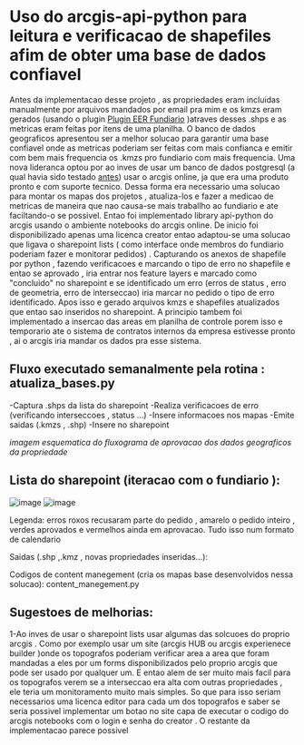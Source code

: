 # Uso do arcgis-api-python para leitura e verificacao de shapefiles afim de obter uma base de dados confiavel

  Antes da implementacao desse projeto , as propriedades eram incluidas manualmente por arquivos mandados por email pra mim e os kmzs eram gerados (usando o plugin [Plugin EER Fundiario](https://github.com/alex-cyberpunk/Plugins-QGIS/tree/Plugin_EER_fundiario/Plugin_EER_fundiario ) )atraves desses .shps e as metricas eram feitas por itens de uma planilha. O banco de dados geograficos apresentou ser a melhor solucao para garantir uma base confiavel onde as metricas poderiam ser feitas com mais confianca e emitir com bem mais frequencia os .kmzs pro fundiario com mais frequencia.
  Uma nova lideranca optou por ao inves de usar um banco de dados postgresql (a qual havia sido testado [antes](https://github.com/alex-cyberpunk/Postgresql))  usar o arcgis online, ja que era uma produto pronto e com suporte tecnico. 
  Dessa forma era necessario uma solucao para montar os mapas dos projetos , atualiza-los e fazer a medicao de metricas de maneira que nao causa-se mais traballho ao fundiario e ate faciltando-o se possivel. Entao foi implementado library api-python do arcgis usando o ambiente notebooks do arcgis online. De inicio foi disponibilizado apenas uma licenca creator entao adaptou-se uma solucao que ligava o sharepoint lists ( como interface onde membros do fundiario poderiam fazer e monitorar pedidos) . Capturando os anexos de shapefile por python , fazendo verificacoes e marcando o tipo de erro no shapefile e entao se aprovado , iria entrar nos feature layers e marcado como "concluido" no sharepoint e se identificado um erro (erros de status , erro de geometria, erro de interseccao) iria marcar no pedido o tipo de erro identificado. Apos isso e gerado arquivos kmzs e shapefiles atualizados que entao sao inseridos no sharepoint. A principio tambem foi implementado a insercao das areas em planilha de controle porem isso e temporario ate o sistema de contratos internos da empresa estivesse pronto , ai o arcgis iria mandar os dados pra esse sistema. 

## Fluxo executado semanalmente pela rotina : atualiza_bases.py

-Captura .shps da lista do sharepoint
-Realiza verificacoes de erro (verificando interseccoes , status ...)
-Insere informacoes nos mapas
-Emite saidas (.kmzs , .shp)
-Insere no sharepoint

*imagem esquematica do fluxograma de aprovacao dos dados geograficos da propriedade*

## Lista do sharepoint (iteracao com o fundiario ):

![image](https://github.com/alex-cyberpunk/arcgis-api-python/assets/80361639/77a80e98-93a4-4183-93a5-a8b2383472f2)
![image](https://github.com/alex-cyberpunk/arcgis-api-python/assets/80361639/8125d4c3-5599-4c74-a957-fa7286715158)

Legenda: erros roxos recusaram parte do pedido , amarelo o pedido inteiro , verdes aprovados e vermelhos ainda em aprovacao. 
Tudo isso num formato de calendario

Saidas (.shp ,.kmz , novas propriedades inseridas...):

Codigos de content manegement (cria os mapas base desenvolvidos nessa solucao): content_manegement.py 


## Sugestoes de melhorias:

1-Ao inves de usar o sharepoint lists usar algumas das solcuoes do proprio arcgis . Como por exemplo usar um site (arcgis HUB ou arcgis experienece builder )onde os topografos poderiam verificar area a area que foram mandadas a eles por um forms disponibilizados pelo proprio arcgis que pode ser usado por qualquer um. E entao alem de ser muito mais facil para os topografos verem se a interseccao era alta com outras propriedades , ele teria um monitoramento muito mais simples. So que para isso seriam necessarios uma licenca editor para cada um dos topografos e saber se seria possivel implementar um botao no site capa de executar o codigo do arcgis notebooks com o login e senha do creator . O restante da implementacao parece possivel  

